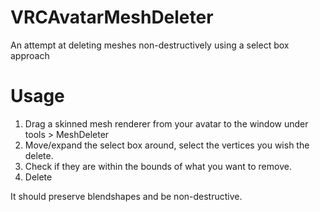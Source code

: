 # VRCAvatarMeshDeleter
An attempt at deleting meshes non-destructively using a select box approach

# Usage
1. Drag a skinned mesh renderer from your avatar to the window under tools > MeshDeleter
2. Move/expand the select box around, select the vertices you wish the delete.
3. Check if they are within the bounds of what you want to remove.
4. Delete

It should preserve blendshapes and be non-destructive.
